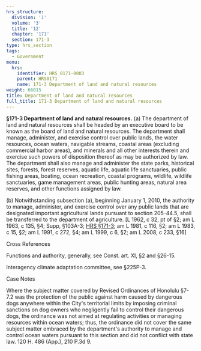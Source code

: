 ```yaml
---
hrs_structure:
  division: '1'
  volume: '3'
  title: '12'
  chapter: '171'
  section: 171-3
type: hrs_section
tags:
  - Government
menu:
  hrs:
    identifier: HRS_0171-0003
    parent: HRS0171
    name: 171-3 Department of land and natural resources
weight: 66015
title: Department of land and natural resources
full_title: 171-3 Department of land and natural resources
---
```

**§171-3 Department of land and natural resources.** (a) The department of land and natural resources shall be headed by an executive board to be known as the board of land and natural resources. The department shall manage, administer, and exercise control over public lands, the water resources, ocean waters, navigable streams, coastal areas (excluding commercial harbor areas), and minerals and all other interests therein and exercise such powers of disposition thereof as may be authorized by law. The department shall also manage and administer the state parks, historical sites, forests, forest reserves, aquatic life, aquatic life sanctuaries, public fishing areas, boating, ocean recreation, coastal programs, wildlife, wildlife sanctuaries, game management areas, public hunting areas, natural area reserves, and other functions assigned by law.

(b) Notwithstanding subsection (a), beginning January 1, 2010, the authority to manage, administer, and exercise control over any public lands that are designated important agricultural lands pursuant to section 205-44.5, shall be transferred to the department of agriculture. [L 1962, c 32, pt of §2; am L 1963, c 135, §4; Supp, §103A-3; [HRS §171-3](/title-12/chapter-171/section-171-3/); am L 1981, c 116, §2; am L 1983, c 15, §2; am L 1991, c 272, §4; am L 1999, c 6, §2; am L 2008, c 233, §16]

Cross References

Functions and authority, generally, see Const. art. XI, §2 and §26-15.

Interagency climate adaptation committee, see §225P-3.

Case Notes

Where the subject matter covered by Revised Ordinances of Honolulu §7-7.2 was the protection of the public against harm caused by dangerous dogs anywhere within the City's territorial limits by imposing criminal sanctions on dog owners who negligently fail to control their dangerous dogs, the ordinance was not aimed at regulating activities or managing resources within ocean waters; thus, the ordinance did not cover the same subject matter embraced by the department's authority to manage and control ocean waters pursuant to this section and did not conflict with state law. 120 H. 486 (App.), 210 P.3d 9.